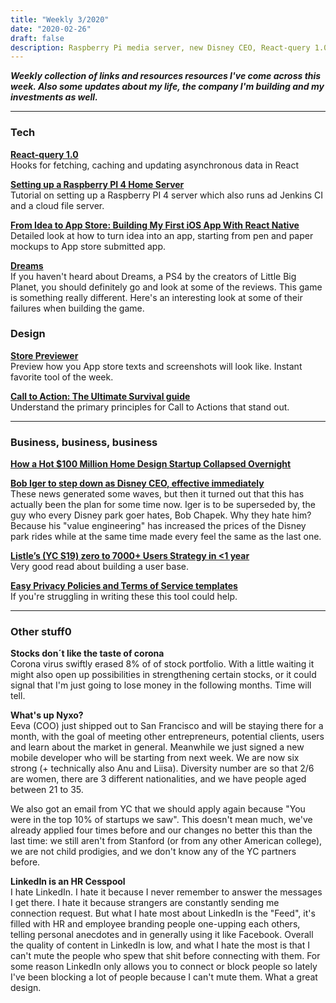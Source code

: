 ```yaml
---
title: "Weekly 3/2020"
date: "2020-02-26"
draft: false
description: Raspberry Pi media server, new Disney CEO, React-query 1.0, and why LinkedIn sucks.
---
```


_**Weekly collection of links and resources resources I've come across this week. Also some updates about my life, the company I'm building and my investments as well.**_

---

### Tech

**[React-query 1.0](https://github.com/tannerlinsley/react-query)**  
Hooks for fetching, caching and updating asynchronous data in React

**[Setting up a Raspberry PI 4 Home Server](https://smalldata.tech/blog/2019/07/12/setting-up-a-raspberry-pi-4-home-server)**  
Tutorial on setting up a Raspberry PI 4 server which also runs ad Jenkins CI and a cloud file server.

**[From Idea to App Store: Building My First iOS App With React Native](https://uxdesign.cc/from-idea-to-app-store-building-my-first-ios-app-with-react-native-c64f1ed76fca)**  
Detailed look at how to turn idea into an app, starting from pen and paper mockups to App store submitted app.

**[Dreams](https://advances.realtimerendering.com/s2015/AlexEvans_SIGGRAPH-2015-sml.pdf)**  
If you haven't heard about Dreams, a PS4 by the creators of Little Big Planet, you should definitely go and look at some of the reviews. This game is something really different. Here's an interesting look at some of their failures when building the game.

### Design

**[Store Previewer](https://www.storepreviewer.com)**  
Preview how you App store texts and screenshots will look like. Instant favorite tool of the week.

**[Call to Action: The Ultimate Survival guide](https://medium.muz.li/call-to-action-an-extensive-guide-140fef523b08)**  
Understand the primary principles for Call to Actions that stand out.

---

### Business, business, business

**[How a Hot \$100 Million Home Design Startup Collapsed Overnight](https://marker.medium.com/how-homepolishs-extremely-instagrammable-house-of-cards-came-tumbling-down-d7a7d1780ddc)**

**[Bob Iger to step down as Disney CEO, effective immediately](https://www.cnbc.com/2020/02/25/disney-names-bob-chapek-next-ceo.html)**  
These news generated some waves, but then it turned out that this has actually been the plan for some time now. Iger is to be superseded by, the guy who every Disney park goer hates, Bob Chapek. Why they hate him? Because his "value engineering" has increased the prices of the Disney park rides while at the same time made every feel the same as the last one.

**[Listle’s (YC S19) zero to 7000+ Users Strategy in <1 year](<https://aflo.io/blog-post?title=Listle%E2%80%99s_(YC_S19)_zero_to_7000%2B_Users_Strategy_in_%3C1_year>)**  
Very good read about building a user base.

**[Easy Privacy Policies and Terms of Service templates](https://www.avodocs.com/)**  
If you're struggling in writing these this tool could help.

---

### Other stuff0

**Stocks don´t like the taste of corona**  
Corona virus swiftly erased 8% of of stock portfolio. With a little waiting it might also open up possibilities in strengthening certain stocks, or it could signal that I'm just going to lose money in the following months. Time will tell.

**What's up Nyxo?**  
Eeva (COO) just shipped out to San Francisco and will be staying there for a month, with the goal of meeting other entrepreneurs, potential clients, users and learn about the market in general. Meanwhile we just signed a new mobile developer who will be starting from next week. We are now six strong (+ technically also Anu and Liisa). Diversity number are so that 2/6 are women, there are 3 different nationalities, and we have people aged between 21 to 35.

We also got an email from YC that we should apply again because "You were in the top 10% of startups we saw". This doesn't mean much, we've already applied four times before and our changes no better this than the last time: we still aren't from Stanford (or from any other American college), we are not child prodigies, and we don't know any of the YC partners before.

**LinkedIn is an HR Cesspool**  
I hate LinkedIn. I hate it because I never remember to answer the messages I get there. I hate it because strangers are constantly sending me connection request. But what I hate most about LinkedIn is the "Feed", it's filled with HR and employee branding people one-upping each others, telling personal anecdotes and in generally using it like Facebook. Overall the quality of content in LinkedIn is low, and what I hate the most is that I can't mute the people who spew that shit before connecting with them. For some reason LinkedIn only allows you to connect or block people so lately I've been blocking a lot of people because I can't mute them. What a great design.
